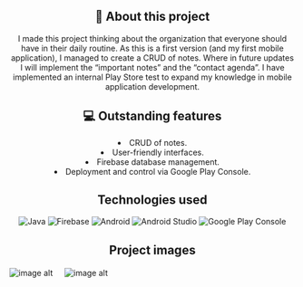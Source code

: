 <div align="center">
  <h2> 💬 About this project</h2>
  <p>
    I made this project thinking about the organization that everyone should have in their daily routine. 
    As this is a first version (and my first mobile application), I managed to create a CRUD of notes. 
    Where in future updates I will implement the “important notes” and the “contact agenda”. 
    I have implemented an internal Play Store test to expand my knowledge in mobile application development.
  </p>
</div>


<div align="center">
  <h2> 💻 Outstanding features</h2>
    <li>CRUD of notes.</li>
    <li>User-friendly interfaces.</lil>
    <li>Firebase database management.</li>
    <li>Deployment and control via Google Play Console.</li>
</div>
<b></b>

<div align="center">
  <h2>Technologies used</h2>
  <p>
    <img src="https://img.shields.io/badge/java-%23ED8B00.svg?style=for-the-badge&logo=openjdk&logoColor=white" alt="Java"/>
    <img src="https://img.shields.io/badge/firebase-a08021?style=for-the-badge&logo=firebase&logoColor=ffcd34" alt="Firebase"/>
    <img src="https://img.shields.io/badge/Android-3DDC84?style=for-the-badge&logo=android&logoColor=white" alt="Android"/>
    <img src="https://img.shields.io/badge/android%20studio-346ac1?style=for-the-badge&logo=android%20studio&logoColor=white" alt="Android Studio"/>
    <img src="https://img.shields.io/badge/google-4285F4?style=for-the-badge&logo=google&logoColor=white" alt="Google Play Console"/>
  </p>
</div>

<div align="center">
  <h2>Project images</h2>
</div>

![image alt]()
ㅤ
![image alt]()
ㅤ
